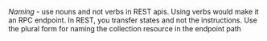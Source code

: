 *Naming* - use nouns and not verbs in REST apis. Using verbs would make it an RPC endpoint. In REST, you transfer states and not the instructions. Use the plural form for naming the collection resource in the endpoint path